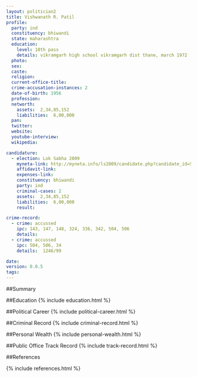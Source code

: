 ```yaml
---
layout: politician2
title: Vishwanath R. Patil
profile: 
  party: ind
  constituency: bhiwandi
  state: maharashtra
  education: 
    level: 10th pass
    details: vikramgarh high school vikramgarh dist thane, march 1972
  photo: 
  sex: 
  caste: 
  religion: 
  current-office-title: 
  crime-accusation-instances: 2
  date-of-birth: 1956
  profession: 
  networth: 
    assets:  2,34,85,152
    liabilities:  6,00,000
  pan: 
  twitter: 
  website: 
  youtube-interview: 
  wikipedia: 

candidature: 
  - election: Lok Sabha 2009
    myneta-link: http://myneta.info/ls2009/candidate.php?candidate_id=5322
    affidavit-link: 
    expenses-link: 
    constituency: bhiwandi 
    party: ind
    criminal-cases: 2
    assets:  2,34,85,152
    liabilities:  6,00,000
    result:  

crime-record: 
  - crime: accussed
    ipc: 143, 147, 148, 324, 336, 342, 504, 506
    details:    
  - crime: accussed
    ipc: 504, 506, 34
    details:  1246/99  

date: 
version: 0.0.5
tags: 
---
```

##Summary


##Education
{% include education.html %}


##Political Career
{% include political-career.html %}


##Criminal Record
{% include criminal-record.html %}


##Personal Wealth
{% include personal-wealth.html %}


##Public Office Track Record
{% include track-record.html %}


##References


{% include references.html %}